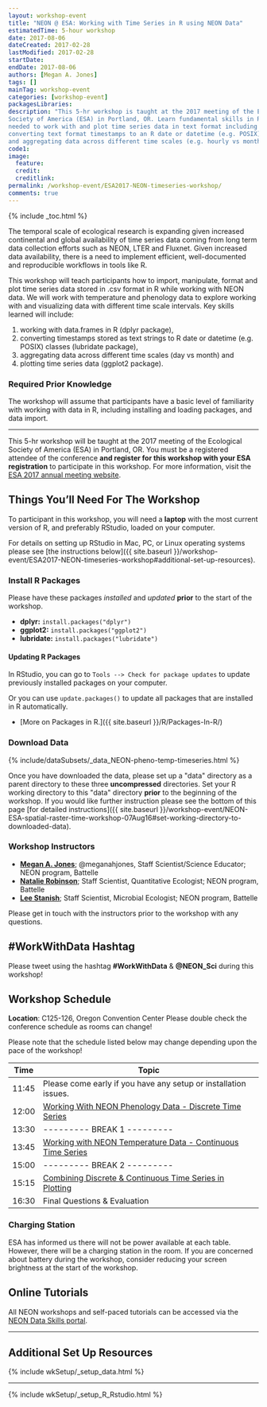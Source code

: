 ```yaml
---
layout: workshop-event
title: "NEON @ ESA: Working with Time Series in R using NEON Data"
estimatedTime: 5-hour workshop
date: 2017-08-06
dateCreated: 2017-02-28
lastModified: 2017-02-28
startDate: 
endDate: 2017-08-06
authors: [Megan A. Jones]
tags: []
mainTag: workshop-event
categories: [workshop-event]
packagesLibraries: 
description: "This 5-hr workshop is taught at the 2017 meeting of the Ecological
Society of America (ESA) in Portland, OR. Learn fundamental skills in R 
needed to work with and plot time series data in text format including data.frames, 
converting text format timestamps to an R date or datetime (e.g. POSIX) class, 
and aggregating data across different time scales (e.g. hourly vs month). "
code1: 
image:
  feature: 
  credit:
  creditlink: 
permalink: /workshop-event/ESA2017-NEON-timeseries-workshop/
comments: true 
---
```


{% include _toc.html %}

The temporal scale of ecological research is expanding given increased 
continental and global availability of time series data coming from long term 
data collection efforts such as NEON, LTER and Fluxnet. Given increased data 
availability, there is a need to implement efficient, well-documented and 
reproducible workflows in tools like R. 

This workshop will teach participants how to import, manipulate, format and plot 
time series data stored in .csv format in R while working with NEON data. We 
will work with temperature and phenology data to explore working with and 
visualizing data with different time scale intervals. Key skills learned will 
include:  

1. working with data.frames in R (dplyr package), 
2. converting timestamps stored as text strings to R date or datetime (e.g. POSIX) classes (lubridate package), 
3. aggregating data across different time scales (day vs month) and 
4. plotting time series data (ggplot2 package). 

### Required Prior Knowledge

The workshop will assume that participants have a basic level of familiarity 
with working with data in R, including installing and loading packages, and data 
import. 

***

This 5-hr workshop will be taught at the 2017 meeting of the Ecological
Society of America (ESA) in Portland, OR. You must be a registered 
attendee of the conference **and register for this workshop with your ESA 
registration** to participate in this workshop. For more information, visit the 
<a href="http://www.esa.org/portland/" target="_blank">ESA 2017 annual meeting website</a>.

<div id="objectives" markdown="1">

## Things You’ll Need For The Workshop

To participant in this workshop, you will need a **laptop** with the most 
current version of R, and preferably RStudio, loaded on your computer. 

For details on setting up RStudio in Mac, PC, or Linux operating systems please
see [the instructions below]({{ site.baseurl }}/workshop-event/ESA2017-NEON-timeseries-workshop#additional-set-up-resources).

### Install R Packages

Please have these packages *installed* and *updated* **prior** to the start of 
the workshop.

* **dplyr:** `install.packages("dplyr")`
* **ggplot2:** `install.packages("ggplot2")`
* **lubridate:** `install.packages("lubridate")`

#### Updating R Packages

In RStudio, you can go to `Tools --> Check for package updates` to update 
previously installed packages on your computer.

Or you can use `update.packages()` to update all packages that are 
installed in R automatically. 

* [More on Packages in R.]({{ site.baseurl }}/R/Packages-In-R/)

### Download Data

{% include/dataSubsets/_data_NEON-pheno-temp-timeseries.html %}

Once you have downloaded the data, please set up a "data" directory as a parent 
directory to these three **uncompressed** directories. Set your R working 
directory to this "data" directory **prior** to the beginning of the workshop. 
If you would like further instruction please see the bottom of this page
[for detailed instructions]({{ site.baseurl }}/workshop-event/NEON-ESA-spatial-raster-time-workshop-07Aug16#set-working-directory-to-downloaded-data).  


</div>

### Workshop Instructors
* **[Megan A. Jones](http://www.neonscience.org/about/staff/megan-jones)**; @meganahjones, Staff Scientist/Science Educator; NEON program, Battelle
* **[Natalie Robinson](http://www.neonscience.org/about/staff/natalie-robinson)**; Staff Scientist, Quantitative Ecologist; NEON program, Battelle
* **[Lee Stanish](http://www.neonscience.org/about/staff/lee-stanish)**; Staff Scientist, Microbial Ecologist; NEON program, Battelle

Please get in touch with the instructors prior to the workshop with any questions.

## #WorkWithData Hashtag
  
Please tweet using the hashtag **#WorkWithData** & **@NEON_Sci** during this workshop!

## Workshop Schedule

**Location**: C125-126, Oregon Convention Center
Please double check the conference schedule as rooms can change!

Please note that the schedule listed below may change depending upon the pace of
the workshop! 


| Time	| Topic	
|-------------|---------------
| 11:45	| Please come early if you have any setup or installation issues.
| 12:00	| <a href="{{ site.baseurl }}/R/plant-pheno-data" target="_blank">Working With NEON Phenology Data - Discrete Time Series</a>
| 13:30	|  --------- BREAK 1 --------- 
| 13:45	|  <a href="{{ site.baseurl }}/R/neon-SAAT-temp" target="_blank">Working with NEON Temperature Data - Continuous Time Series</a>
| 15:00	| --------- BREAK 2 --------- 
| 15:15	|  <a href="{{ site.baseurl }}/R/neon-pheno-temp-plot" target="_blank">Combining Discrete & Continuous Time Series in Plotting </a>
| 16:30	| Final Questions & Evaluation


### Charging Station
ESA has informed us there will not be power available at each table. However, 
there will be a charging station in the room. If you are concerned about battery 
during the workshop, consider reducing your screen brightness at the start of the 
workshop. 

## Online Tutorials

All NEON workshops and self-paced tutorials can be accessed via the 
<a href="http://www.neondataskills.org/" target="_blank">NEON
Data Skills portal</a>.

***

## Additional Set Up Resources

{% include wkSetup/_setup_data.html %}

***

{% include wkSetup/_setup_R_Rstudio.html %}
